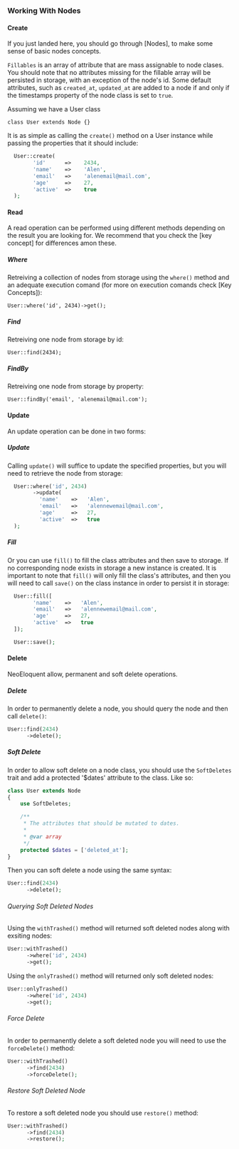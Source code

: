 ### Working With Nodes

#### Create

If you just landed here, you should go through [Nodes], to make some sense of basic nodes concepts.

`Fillables` is an array of attribute that are mass assignable to node clases. You should note that no attributes missing for the fillable array will be persisted in storage, with an exception of the node's id. Some default attributes, such as `created_at`, `updated_at` are added to a node if and only if the timestamps property of the node class is set to `true`.

Assuming we have a User class

`class User extends Node {}`

It is as simple as calling the `create()` method on a User instance while passing the properties that it should include:
``` php
  User::create(
        'id'      =>    2434,
        'name'    =>    'Alen',
        'email'   =>    'alenemail@mail.com',
        'age'     =>    27,
        'active'  =>    true
  );
```

#### Read
A read operation can be performed using different methods depending on the result you are looking for. We recommend that you check the [key concept] for differences amon these.

##### Where
Retreiving a collection of nodes from storage using the `where()` method and an adequate execution comand (for more on execution comands check [Key Concepts]):

`User::where('id', 2434)->get();`

##### Find
Retreiving one node from storage by id:

`User::find(2434);`

##### FindBy
Retreiving one node from storage by property:

`User::findBy('email', 'alenemail@mail.com');`

#### Update
An update operation can be done in two forms:

##### Update
Calling `update()` will suffice to update the specified properties, but you will need to retrieve the node from storage:
``` php
  User::where('id', 2434)
        ->update(
          'name'    =>   'Alen',
          'email'   =>   'alennewemail@mail.com',
          'age'     =>   27,
          'active'  =>   true
  );
```

##### Fill
Or you can use `fill()` to fill the class attributes and then save to storage. If no corresponding node exists in storage a new instance is created. It is important to note that `fill()` will only fill the class's attributes, and then you will need to call `save()` on the class instance in order to persist it in storage:
``` php
  User::fill([
        'name'    =>   'Alen',
        'email'   =>   'alennewemail@mail.com',
        'age'     =>   27,
        'active'  =>   true
  ]);

  User::save();
```

#### Delete
NeoEloquent allow, permanent and soft delete operations.

##### Delete
In order to permanently delete a node, you should query the node and then call `delete()`:

```php
User::find(2434)
      ->delete();
```

##### Soft Delete
In order to allow soft delete on a node class, you should use the `SoftDeletes` trait and add a protected '$dates' attribute to the class. Like so:

```php
class User extends Node
{
    use SoftDeletes;

    /**
     * The attributes that should be mutated to dates.
     *
     * @var array
     */
    protected $dates = ['deleted_at'];
}
```

Then you can soft delete a node using the same syntax:

```php
User::find(2434)
      ->delete();
```

###### Querying Soft Deleted Nodes
Using the `withTrashed()` method will returned soft deleted nodes along with exsiting nodes:

```php
User::withTrashed()
      ->where('id', 2434)
      ->get();
```

Using the `onlyTrashed()` method will returned only soft deleted nodes:

```php
User::onlyTrashed()
      ->where('id', 2434)
      ->get();
```

###### Force Delete
In order to permanently delete a soft deleted node you will need to use the `forceDelete()` method:

```php
User::withTrashed()
      ->find(2434)
      ->forceDelete();
```

###### Restore Soft Deleted Node
To restore a soft deleted node you should use `restore()` method:

```php
User::withTrashed()
      ->find(2434)
      ->restore();
```





